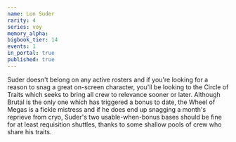 ```yaml
---
name: Lon Suder
rarity: 4
series: voy
memory_alpha:
bigbook_tier: 14
events: 1
in_portal: true
published: true
---
```


Suder doesn't belong on any active rosters and if you're looking for a reason to snag a great on-screen character, you'll be looking to the Circle of Traits which seeks to bring all crew to relevance sooner or later. Although Brutal is the only one which has triggered a bonus to date, the Wheel of Megas is a fickle mistress and if he does end up snagging a month's reprieve from cryo, Suder's two usable-when-bonus bases should be fine for at least requisition shuttles, thanks to some shallow pools of crew who share his traits.

